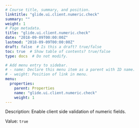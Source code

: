 ```yaml
---
# Course title, summary, and position.
linktitle: "glide.ui.client.numeric.check"
summary: ""
weight: 1
# Page metadata.
title: "glide.ui.client.numeric.check"
date: "2018-09-09T00:00:00Z"
lastmod: "2018-09-09T00:00:00Z"
draft: false  # Is this a draft? true/false
toc: true  # Show table of contents? true/false
type: docs  # Do not modify.

# Add menu entry to sidebar.
# - name: Declare this menu item as a parent with ID name.
# - weight: Position of link in menu.
menu:
  properties:
    parent: Properties
    name: "glide.ui.client.numeric.check"
    weight: 1
---
```


Description: Enable client side validation of numeric fields.


Value: `true`